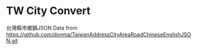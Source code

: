 # TW City Convert

台灣縣市鄉鎮JSON
Data from https://github.com/donma/TaiwanAddressCityAreaRoadChineseEnglishJSON.git
